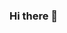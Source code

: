 ### Hi there 👋

<!--
**Xalid-Nazzar/Xalid-Nazzar** is a ✨ _special_ ✨ repository because its `README.md` (this file) appears on your GitHub profile.

Here are some ideas to get you started:

- 🔭 I’m currently not working on anywhere
- 🌱 I’m currently learning Time series analysis and Generative adversarial network
- 👯 I’m looking to collaborate on ...
- 🤔 I’m looking for help with Reinforcement Learning
- 💬 Ask me about Machine Learning, Deep Learning, Time series, GAN, CNN
- 📫 How to reach me: https://www.instagram.com/xalid_nazzar/
- 😄 Pronouns: ...
- ⚡ Fun fact: ...
-->
